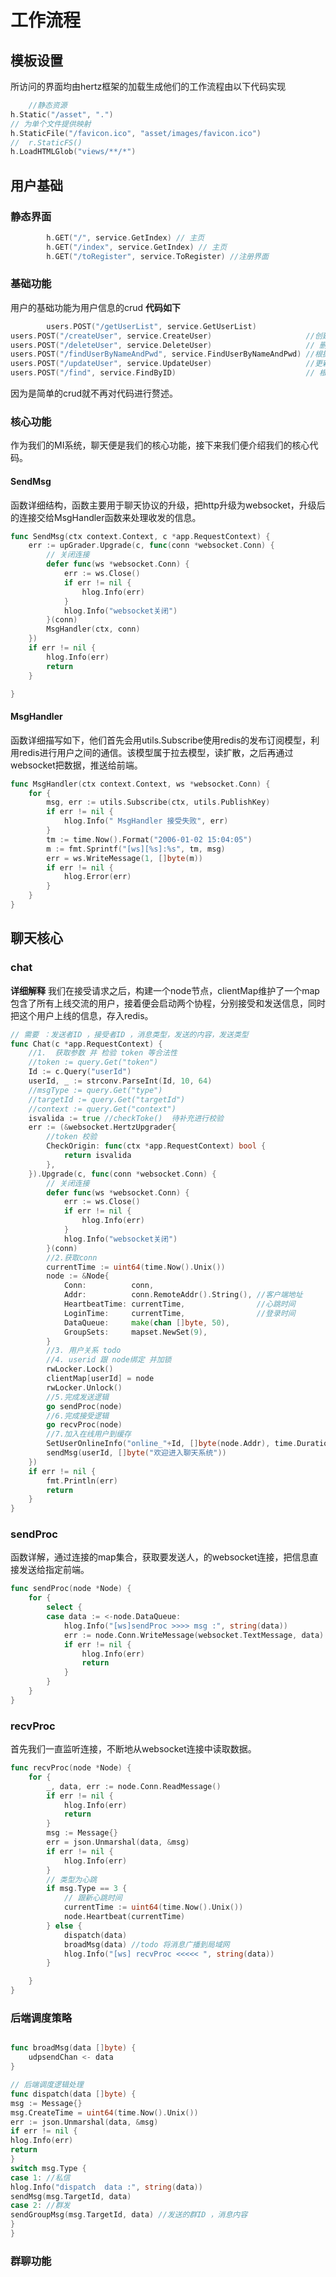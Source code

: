 # 工作流程
## 模板设置
所访问的界面均由hertz框架的加载生成他们的工作流程由以下代码实现
```go
	//静态资源
h.Static("/asset", ".")
// 为单个文件提供映射
h.StaticFile("/favicon.ico", "asset/images/favicon.ico")
//	r.StaticFS()
h.LoadHTMLGlob("views/**/*")
```
## 用户基础
### 静态界面
```go
		h.GET("/", service.GetIndex) // 主页
		h.GET("/index", service.GetIndex) // 主页
		h.GET("/toRegister", service.ToRegister) //注册界面
```
### 基础功能
用户的基础功能为用户信息的crud
**代码如下**
```go
		users.POST("/getUserList", service.GetUserList)                   // 获取所有用户
users.POST("/createUser", service.CreateUser)                     //创建新用户
users.POST("/deleteUser", service.DeleteUser)                     // 删除用户
users.POST("/findUserByNameAndPwd", service.FindUserByNameAndPwd) //根据用户名查找用户
users.POST("/updateUser", service.UpdateUser)                     //更新用户数据
users.POST("/find", service.FindByID)                             // 根据用户id查找用户
```
因为是简单的crud就不再对代码进行赘述。
### 核心功能
作为我们的MI系统，聊天便是我们的核心功能，接下来我们便介绍我们的核心代码。
#### SendMsg
函数详细结构，函数主要用于聊天协议的升级，把http升级为websocket，升级后的连接交给MsgHandler函数来处理收发的信息。                
```go
func SendMsg(ctx context.Context, c *app.RequestContext) {
	err := upGrader.Upgrade(c, func(conn *websocket.Conn) {
		// 关闭连接
		defer func(ws *websocket.Conn) {
			err := ws.Close()
			if err != nil {
				hlog.Info(err)
			}
			hlog.Info("websocket关闭")
		}(conn)
		MsgHandler(ctx, conn)
	})
	if err != nil {
		hlog.Info(err)
		return
	}

}
```
#### MsgHandler
函数详细描写如下，他们首先会用utils.Subscribe使用redis的发布订阅模型，利用redis进行用户之间的通信。该模型属于拉去模型，读扩散，之后再通过websocket把数据，推送给前端。
```go
func MsgHandler(ctx context.Context, ws *websocket.Conn) {
	for {
		msg, err := utils.Subscribe(ctx, utils.PublishKey)
		if err != nil {
			hlog.Info(" MsgHandler 接受失败", err)
		}
		tm := time.Now().Format("2006-01-02 15:04:05")
		m := fmt.Sprintf("[ws][%s]:%s", tm, msg)
		err = ws.WriteMessage(1, []byte(m))
		if err != nil {
			hlog.Error(err)
		}
	}
}
```
## 聊天核心
### chat
**详细解释**
我们在接受请求之后，构建一个node节点，clientMap维护了一个map包含了所有上线交流的用户，接着便会启动两个协程，分别接受和发送信息，同时把这个用户上线的信息，存入redis。
```go
// 需要 ：发送者ID ，接受者ID ，消息类型，发送的内容，发送类型
func Chat(c *app.RequestContext) {
	//1.  获取参数 并 检验 token 等合法性
	//token := query.Get("token")
	Id := c.Query("userId")
	userId, _ := strconv.ParseInt(Id, 10, 64)
	//msgType := query.Get("type")
	//targetId := query.Get("targetId")
	//context := query.Get("context")
	isvalida := true //checkToke()  待补充进行校验
	err := (&websocket.HertzUpgrader{
		//token 校验
		CheckOrigin: func(ctx *app.RequestContext) bool {
			return isvalida
		},
	}).Upgrade(c, func(conn *websocket.Conn) {
		// 关闭连接
		defer func(ws *websocket.Conn) {
			err := ws.Close()
			if err != nil {
				hlog.Info(err)
			}
			hlog.Info("websocket关闭")
		}(conn)
		//2.获取conn
		currentTime := uint64(time.Now().Unix())
		node := &Node{
			Conn:          conn,
			Addr:          conn.RemoteAddr().String(), //客户端地址
			HeartbeatTime: currentTime,                //心跳时间
			LoginTime:     currentTime,                //登录时间
			DataQueue:     make(chan []byte, 50),
			GroupSets:     mapset.NewSet(9),
		}
		//3. 用户关系 todo
		//4. userid 跟 node绑定 并加锁
		rwLocker.Lock()
		clientMap[userId] = node
		rwLocker.Unlock()
		//5.完成发送逻辑
		go sendProc(node)
		//6.完成接受逻辑
		go recvProc(node)
		//7.加入在线用户到缓存
		SetUserOnlineInfo("online_"+Id, []byte(node.Addr), time.Duration(viper.GetInt("timeout.RedisOnlineTime"))*time.Hour)
        sendMsg(userId, []byte("欢迎进入聊天系统"))
	})
	if err != nil {
		fmt.Println(err)
		return
	}
}
```
### sendProc
函数详解，通过连接的map集合，获取要发送人，的websocket连接，把信息直接发送给指定前端。
```go
func sendProc(node *Node) {
	for {
		select {
		case data := <-node.DataQueue:
			hlog.Info("[ws]sendProc >>>> msg :", string(data))
			err := node.Conn.WriteMessage(websocket.TextMessage, data)
			if err != nil {
				hlog.Info(err)
				return
			}
		}
	}
}
```
### recvProc
首先我们一直监听连接，不断地从websocket连接中读取数据。
```go
func recvProc(node *Node) {
	for {
		_, data, err := node.Conn.ReadMessage()
		if err != nil {
			hlog.Info(err)
			return
		}
		msg := Message{}
		err = json.Unmarshal(data, &msg)
		if err != nil {
			hlog.Info(err)
		}
		// 类型为心跳
		if msg.Type == 3 {
			// 跟新心跳时间
			currentTime := uint64(time.Now().Unix())
			node.Heartbeat(currentTime)
		} else {
			dispatch(data)
			broadMsg(data) //todo 将消息广播到局域网
			hlog.Info("[ws] recvProc <<<<< ", string(data))
		}

	}
}
```
### 后端调度策略
```go

func broadMsg(data []byte) {
	udpsendChan <- data
}

// 后端调度逻辑处理
func dispatch(data []byte) {
msg := Message{}
msg.CreateTime = uint64(time.Now().Unix())
err := json.Unmarshal(data, &msg)
if err != nil {
hlog.Info(err)
return
}
switch msg.Type {
case 1: //私信
hlog.Info("dispatch  data :", string(data))
sendMsg(msg.TargetId, data)
case 2: //群发
sendGroupMsg(msg.TargetId, data) //发送的群ID ，消息内容
}
}
```
### 群聊功能

